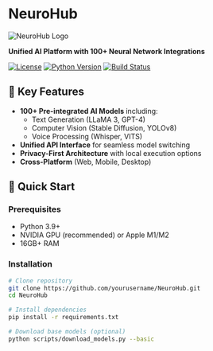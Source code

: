 # NeuroHub

![NeuroHub Logo](https://via.placeholder.com/150x50?text=NeuroHub) <!-- Замените на реальный логотип -->

**Unified AI Platform with 100+ Neural Network Integrations**

[![License](https://img.shields.io/badge/License-Apache%202.0-blue.svg)](https://opensource.org/licenses/Apache-2.0)
[![Python Version](https://img.shields.io/badge/python-3.9%2B-blue)](https://www.python.org/)
[![Build Status](https://github.com/yourusername/NeuroHub/actions/workflows/build.yml/badge.svg)](https://github.com/yourusername/NeuroHub/actions)

## 🌟 Key Features

- **100+ Pre-integrated AI Models** including:
  - Text Generation (LLaMA 3, GPT-4)
  - Computer Vision (Stable Diffusion, YOLOv8)
  - Voice Processing (Whisper, VITS)
- **Unified API Interface** for seamless model switching
- **Privacy-First Architecture** with local execution options
- **Cross-Platform** (Web, Mobile, Desktop)

## 🚀 Quick Start

### Prerequisites
- Python 3.9+
- NVIDIA GPU (recommended) or Apple M1/M2
- 16GB+ RAM

### Installation
```bash
# Clone repository
git clone https://github.com/yourusername/NeuroHub.git
cd NeuroHub

# Install dependencies
pip install -r requirements.txt

# Download base models (optional)
python scripts/download_models.py --basic
